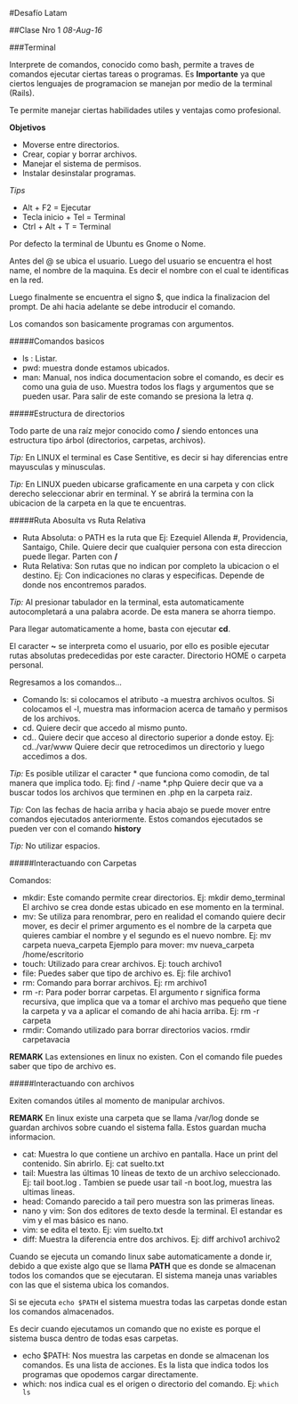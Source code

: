 #Desafío Latam

##Clase Nro 1
*08-Aug-16*

###Terminal

Interprete de comandos, conocido como bash, permite a traves de comandos ejecutar ciertas tareas o programas. Es **Importante** ya que ciertos lenguajes de programacion se manejan por medio de la terminal (Rails).

Te permite manejar ciertas habilidades utiles y ventajas como profesional.

**Objetivos**

- Moverse entre directorios.
- Crear, copiar y borrar archivos.
- Manejar el sistema de permisos.
- Instalar desinstalar programas.


*Tips*

- Alt + F2 = Ejecutar
- Tecla inicio + Tel = Terminal
- Ctrl + Alt + T = Terminal

Por defecto la terminal de Ubuntu es Gnome o Nome.

Antes del @ se ubica el usuario. Luego del usuario se encuentra el host name, el nombre de la maquina. Es decir el nombre con el cual te identificas en la red.

Luego finalmente se encuentra el signo $, que indica la finalizacion del prompt. De ahi hacia adelante se debe introducir el comando.

Los comandos son basicamente programas con argumentos.

#####Comandos basicos
- ls : Listar.
- pwd: muestra donde estamos ubicados.
- man: Manual, nos indica documentacion sobre el comando, es decir es como una guia de uso. Muestra todos los flags y argumentos que se pueden usar. Para salir de este comando se presiona la letra *q*.

#####Estructura de directorios

Todo parte de una raíz mejor conocido como **/** siendo entonces una estructura tipo árbol (directorios, carpetas, archivos).

*Tip:* En LINUX el terminal es Case Sentitive, es decir si hay diferencias entre mayusculas y minusculas.

*Tip:* En LINUX pueden ubicarse graficamente en una carpeta y con click derecho seleccionar abrir en terminal. Y se abrirá la termina con la ubicacion de la carpeta en la que te encuentras.

#####Ruta Abosulta vs Ruta Relativa
- Ruta Absoluta: o PATH es la ruta que Ej: Ezequiel Allenda #, Providencia, Santaigo, Chile. Quiere decir que cualquier persona con esta direccion puede llegar. Parten con **/**
- Ruta Relativa: Son rutas que no indican por completo la ubicacion o el destino. Ej: Con indicaciones no claras y especificas. Depende de donde nos encontremos parados.

*Tip:* Al presionar tabulador en la terminal, esta automaticamente autocompletará a una palabra acorde. De esta manera se ahorra tiempo.

Para llegar automaticamente a home, basta con ejecutar **cd**.

El caracter **~** se interpreta como el usuario, por ello es posible ejecutar rutas absolutas predecedidas por este caracter. Directorio HOME o carpeta personal.

Regresamos a los comandos...

- Comando ls: si colocamos el atributo -a muestra archivos ocultos. Si colocamos el -l, muestra mas informacion acerca de tamaño y permisos de los archivos.
- cd. Quiere decir que accedo al mismo punto.
- cd.. Quiere decir que acceso al directorio superior a donde estoy. Ej: cd../var/www Quiere decir que retrocedimos un directorio y luego accedimos a dos.

*Tip:* Es posible utilizar el caracter * que funciona como comodin, de tal manera que implica todo. Ej: find / -name *.php Quiere decir que va a buscar todos los archivos que terminen en .php en la carpeta raiz.

*Tip:* Con las fechas de hacia arriba y hacia abajo se puede mover entre comandos ejecutados anteriormente. Estos comandos ejecutados se pueden ver con el comando **history** 

*Tip:* No utilizar espacios.

#####Interactuando con Carpetas

Comandos:

- mkdir: Este comando permite crear directorios. Ej: mkdir demo_terminal El archivo se crea donde estas ubicado en ese momento en la terminal.
- mv: Se utiliza para renombrar, pero en realidad el comando quiere decir mover, es decir el primer argumento es el nombre de la carpeta que quieres cambiar el nombre y el segundo es el nuevo nombre. Ej: mv carpeta nueva_carpeta Ejemplo para mover: mv nueva_carpeta /home/escritorio
- touch: Utilizado para crear archivos. Ej: touch archivo1
- file: Puedes saber que tipo de archivo es. Ej: file archivo1
- rm: Comando para borrar archivos. Ej: rm archivo1
- rm -r: Para poder borrar carpetas. El argumento r significa forma recursiva, que implica que va a tomar el archivo mas pequeño que tiene la carpeta y va a aplicar el comando de ahi hacia arriba. Ej: rm -r carpeta
- rmdir: Comando utilizado para borrar directorios vacios. rmdir carpetavacia

**REMARK** Las extensiones en linux no existen. Con el comando file puedes saber que tipo de archivo es.

#####Interactuando con archivos

Exiten comandos útiles al momento de manipular archivos.

**REMARK** En linux existe una carpeta que se llama /var/log donde se guardan archivos sobre cuando el sistema falla. Estos guardan mucha informacion.

- cat: Muestra lo que contiene un archivo en pantalla. Hace un print del contenido. Sin abrirlo. Ej: cat suelto.txt
- tail: Muestra las últimas 10 líneas de texto de un archivo seleccionado. Ej: tail boot.log . Tambien se puede usar tail -n boot.log, muestra las ultimas  lineas.
- head: Comando parecido a tail pero muestra son las primeras lineas.
- nano y vim: Son dos editores de texto desde la terminal. El estandar es vim y el mas básico es nano.
- vim: se edita el texto. Ej: vim suelto.txt
- diff: Muestra la diferencia entre dos archivos. Ej: diff archivo1 archivo2

Cuando se ejecuta un comando linux sabe automaticamente a donde ir, debido a que existe algo que se llama **PATH** que es donde se almacenan todos los comandos que se ejecutaran. El sistema maneja unas variables con las que el sistema ubica los comandos.

Si se ejecuta `echo $PATH` el sistema muestra todas las carpetas donde estan los comandos almacenados.

Es decir cuando ejecutamos un comando que no existe es porque el sistema busca dentro de todas esas carpetas.

- echo $PATH: Nos muestra las carpetas en donde se almacenan los comandos. Es una lista de acciones. Es la lista que indica todos los programas que opodemos cargar directamente.
- which: nos indica cual es el origen o directorio del comando. Ej: `which ls`































